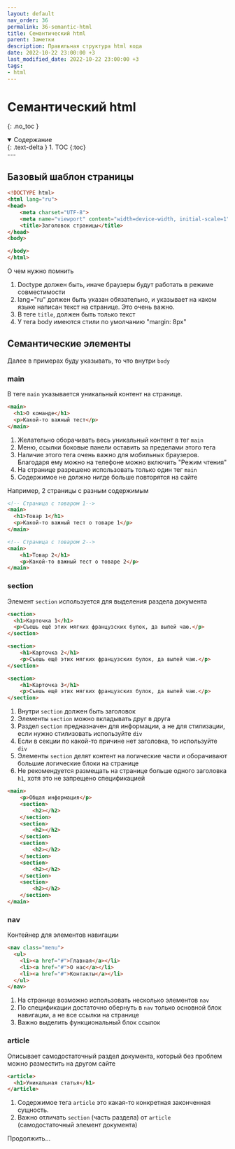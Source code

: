 ```yaml
---
layout: default
nav_order: 36
permalink: 36-semantic-html
title: Семантический html
parent: Заметки
description: Правильная структура html кода
date: 2022-10-22 23:00:00 +3
last_modified_date: 2022-10-22 23:00:00 +3
tags:
- html
---
```


# Семантический html
{: .no_toc }

<details open markdown="block">
  <summary>
    Содержание
  </summary>
  {: .text-delta }
1. TOC
{:toc}
</details>
---

## Базовый шаблон страницы

```html
<!DOCTYPE html>
<html lang="ru">
<head>
    <meta charset="UTF-8">
    <meta name="viewport" content="width=device-width, initial-scale=1">
    <title>Заголовок страницы</title>
</head>
<body>

</body>
</html>
```

О чем нужно помнить 

1. Doctype должен быть, иначе браузеры будут работать в режиме совместимости
2. lang="ru" должен быть указан обязательно, и указывает на каком языке написан текст на странице. Это очень важно.
3. В теге `title`, должен быть только текст
4. У тега body имеются стили по умолчанию "margin: 8px"

## Семантические элементы

Далее в примерах буду указывать, то что внутри `body`

### main

В теге `main` указывается уникальный контент на странице.

```html
<main>
  <h1>О команде</h1>
  <p>Какой-то важный тест</p>
</main>
```

1. Желательно оборачивать весь уникальный контент в тег `main`
2. Меню, ссылки боковые панели оставить за пределами этого тега
3. Наличие этого тега очень важно для мобильных браузеров. Благодаря ему можно на телефоне можно включить "Режим чтения"
4. На странице разрешено использовать только один тег `main`
5. Содержимое не должно нигде больше повторятся на сайте

Например, 2 страницы с разным содержимым

```html
<!-- Страница с товаром 1-->
<main>
  <h1>Товар 1</h1>
  <p>Какой-то важный тест о товаре 1</p>
</main>

<!-- Страница с товаром 2-->
<main>
    <h1>Товар 2</h1>
    <p>Какой-то важный тест о товаре 2</p>
</main>
```

### section

Элемент `section` используется для выделения раздела документа

```html
<section>
  <h1>Карточка 1</h1>
  <p>Съешь ещё этих мягких французских булок, да выпей чаю.</p>
</section>

<section>
    <h1>Карточка 2</h1>
    <p>Съешь ещё этих мягких французских булок, да выпей чаю.</p>
</section>

<section>
    <h1>Карточка 3</h1>
    <p>Съешь ещё этих мягких французских булок, да выпей чаю.</p>
</section>
```

1. Внутри `section` должен быть заголовок
2. Элементы `section` можно вкладывать друг в друга
3. Раздел `section` предназначен для информации, а не для стилизации, если нужно стилизовать используйте `div`
4. Если в секции по какой-то причине нет заголовка, то используйте `div`
5. Элементы `section` делят контент на логические части и оборачивают большие логические блоки на странице
6. Не рекомендуется размещать на странице больше одного заголовка `h1`, хотя это не запрещено спецификацией

```html
<main>
    <p>Общая информация</p>
    <section>
        <h2></h2>
    </section>
    <section>
        <h2></h2>
    </section>
    <section>
        <h2></h2>
    </section>
    <section>
        <h2></h2>
    </section>
    <section>
        <h2></h2>
    </section>
</main>
```

### nav

Контейнер для элементов навигации

```html
<nav class="menu">
  <ul>
    <li><a href="#">Главная</a></li>
    <li><a href="#">О нас</a></li>
    <li><a href="#">Контакты</a></li>
  </ul>
</nav>
```

1. На странице возможно использовать несколько элементов `nav`
2. По спецификации достаточно обернуть в `nav` только основной блок навигации, а не все ссылки на странице
3. Важно выделить функциональный блок ссылок

### article

Описывает самодостаточный раздел документа, который без проблем можно разместить на другом сайте

```html
<article>
  <h1>Уникальная статья</h1>
</article>
```

1. Содержимое тега `article` это какая-то конкретная законченная сущность.
2. Важно отличать `section` (часть раздела) от `article` (самодостаточный элемент документа)

Продолжить...

